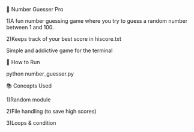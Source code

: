 🎯 Number Guesser Pro

1)A fun number guessing game where you try to guess a random number between 1 and 100.

2)Keeps track of your best score in hiscore.txt

Simple and addictive game for the terminal

🚀 How to Run

python number_guesser.py

📚 Concepts Used

1)Random module

2)File handling (to save high scores)

3)Loops & condition

